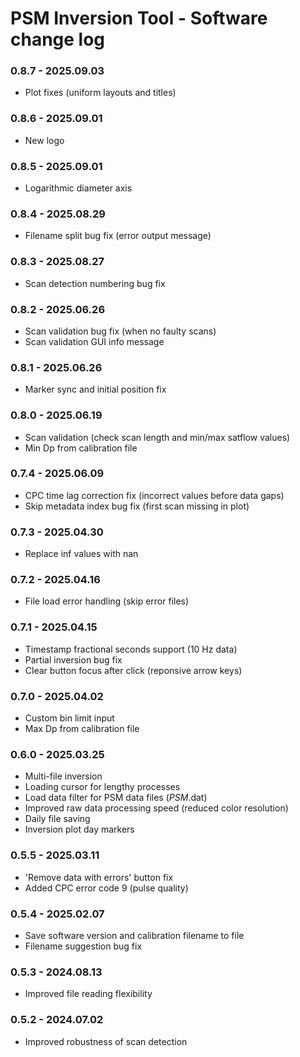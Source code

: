 # PSM Inversion Tool - Software change log 

### 0.8.7 - 2025.09.03
- Plot fixes (uniform layouts and titles)

### 0.8.6 - 2025.09.01
- New logo

### 0.8.5 - 2025.09.01
- Logarithmic diameter axis

### 0.8.4 - 2025.08.29
- Filename split bug fix (error output message)

### 0.8.3 - 2025.08.27
- Scan detection numbering bug fix

### 0.8.2 - 2025.06.26
- Scan validation bug fix (when no faulty scans)
- Scan validation GUI info message

### 0.8.1 - 2025.06.26
- Marker sync and initial position fix

### 0.8.0 - 2025.06.19
- Scan validation (check scan length and min/max satflow values)
- Min Dp from calibration file

### 0.7.4 - 2025.06.09
- CPC time lag correction fix (incorrect values before data gaps)
- Skip metadata index bug fix (first scan missing in plot)

### 0.7.3 - 2025.04.30
- Replace inf values with nan

### 0.7.2 - 2025.04.16
- File load error handling (skip error files)

### 0.7.1 - 2025.04.15
- Timestamp fractional seconds support (10 Hz data)
- Partial inversion bug fix
- Clear button focus after click (reponsive arrow keys)

### 0.7.0 - 2025.04.02
- Custom bin limit input
- Max Dp from calibration file

### 0.6.0 - 2025.03.25
- Multi-file inversion
- Loading cursor for lengthy processes
- Load data filter for PSM data files (*PSM*.dat)
- Improved raw data processing speed (reduced color resolution)
- Daily file saving
- Inversion plot day markers

### 0.5.5 - 2025.03.11
- 'Remove data with errors' button fix
- Added CPC error code 9 (pulse quality)

### 0.5.4 - 2025.02.07
- Save software version and calibration filename to file
- Filename suggestion bug fix

### 0.5.3 - 2024.08.13
- Improved file reading flexibility

### 0.5.2 - 2024.07.02
- Improved robustness of scan detection